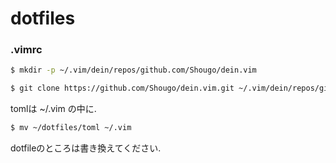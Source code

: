 # dotfiles

### .vimrc  

``` bash
$ mkdir -p ~/.vim/dein/repos/github.com/Shougo/dein.vim

$ git clone https://github.com/Shougo/dein.vim.git ~/.vim/dein/repos/github.com/Shougo/dein.vim
```    
tomlは ~/.vim の中に.

```bash
$ mv ~/dotfiles/toml ~/.vim
```
dotfileのところは書き換えてください.